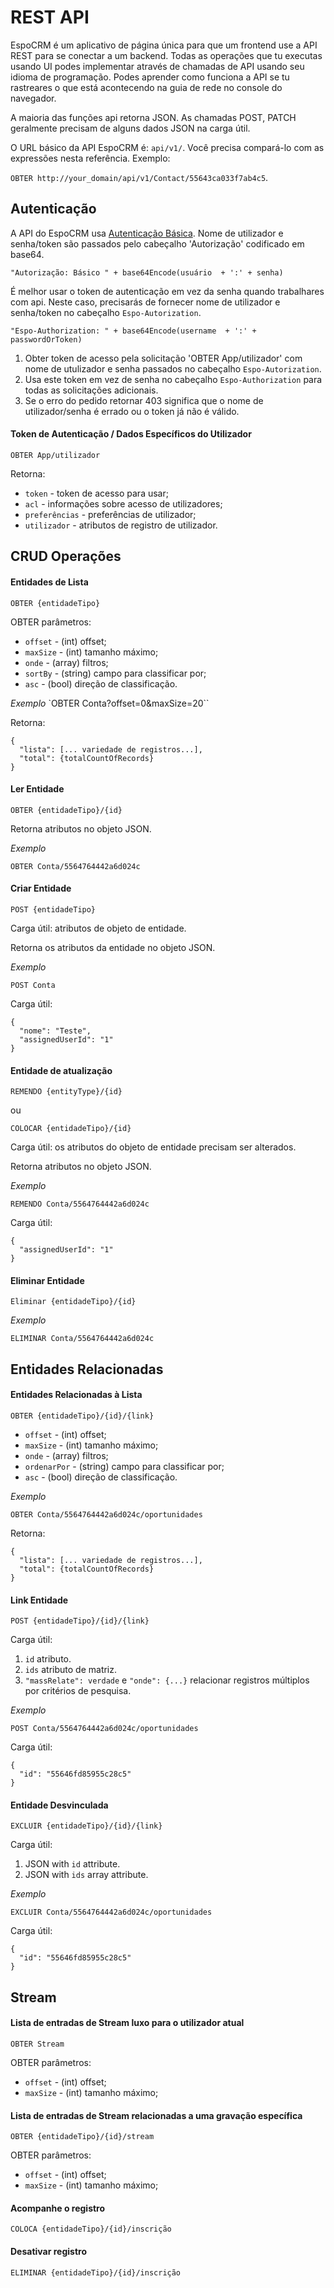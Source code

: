 # REST API

EspoCRM é um aplicativo de página única para que um frontend use a API REST para se conectar a um backend.
Todas as operações que tu executas usando UI podes implementar através de chamadas de API usando seu idioma de programação.
Podes aprender como funciona a API se tu rastreares o que está acontecendo na guia de rede no console do navegador.

A maioria das funções api retorna JSON. As chamadas POST, PATCH geralmente precisam de alguns dados JSON na carga útil.

O URL básico da API EspoCRM é: `api/v1/`. Você precisa compará-lo com as expressões nesta referência. Exemplo:

`OBTER http://your_domain/api/v1/Contact/55643ca033f7ab4c5`.

## Autenticação

A API do EspoCRM usa [Autenticação Básica](http://en.wikipedia.org/wiki/Basic_access_authentication). Nome de utilizador e senha/token são passados pelo cabeçalho 'Autorização' codificado em base64.

`"Autorização: Básico " + base64Encode(usuário  + ':' + senha)`

É melhor usar o token de autenticação em vez da senha quando trabalhares com api. Neste caso, precisarás de fornecer nome de utilizador e senha/token no cabeçalho `Espo-Autorization`.
```
"Espo-Authorization: " + base64Encode(username  + ':' + passwordOrToken)
```
1. Obter token de acesso pela solicitação 'OBTER App/utilizador' com nome de utulizador e senha passados no cabeçalho `Espo-Autorization`.
2. Usa este token em vez de senha no cabeçalho `Espo-Authorization` para todas as solicitações adicionais.
3. Se o erro do pedido retornar 403 significa que o nome de utilizador/senha é errado ou o token já não é válido.

#### Token de Autenticação / Dados Específicos do Utilizador

`OBTER App/utilizador`

Retorna:

* `token` - token de acesso para usar;
* `acl` - informações sobre acesso de utilizadores;
* `preferências` - preferências de utilizador;
* `utilizador` - atributos de registro de utilizador.


## CRUD Operações

#### Entidades de Lista

`OBTER {entidadeTipo}`

OBTER parâmetros:

* `offset` - (int) offset;
* `maxSize` - (int) tamanho máximo;
* `onde` - (array) filtros;
* `sortBy` - (string) campo para classificar por;
* `asc` - (bool) direção de classificação.

_Exemplo_
`OBTER Conta?offset=0&maxSize=20``

Retorna:
```
{
  "lista": [... variedade de registros...],
  "total": {totalCountOfRecords}
}
```

#### Ler Entidade

`OBTER {entidadeTipo}/{id}`

Retorna atributos no objeto JSON.

_Exemplo_

`OBTER Conta/5564764442a6d024c`

#### Criar Entidade

`POST {entidadeTipo}`

Carga útil: atributos de objeto de entidade.

Retorna os atributos da entidade no objeto JSON.

_Exemplo_

`POST Conta`

Carga útil:
```
{
  "nome": "Teste",
  "assignedUserId": "1"
}
```

#### Entidade de atualização

`REMENDO {entityType}/{id}`

ou

`COLOCAR {entidadeTipo}/{id}`

Carga útil: os atributos do objeto de entidade precisam ser alterados.

Retorna atributos no objeto JSON.

_Exemplo_

`REMENDO Conta/5564764442a6d024c`

Carga útil:
```
{
  "assignedUserId": "1"
}
```

#### Eliminar Entidade

`Eliminar {entidadeTipo}/{id}`

_Exemplo_

`ELIMINAR Conta/5564764442a6d024c`


## Entidades Relacionadas

#### Entidades Relacionadas à Lista

`OBTER {entidadeTipo}/{id}/{link}`

* `offset` - (int) offset;
* `maxSize` - (int) tamanho máximo;
* `onde` - (array) filtros;
* `ordenarPor` - (string) campo para classificar por;
* `asc` - (bool) direção de classificação.

_Exemplo_

`OBTER Conta/5564764442a6d024c/oportunidades`

Retorna:
```
{
  "lista": [... variedade de registros...],
  "total": {totalCountOfRecords}
}
```

#### Link Entidade

`POST {entidadeTipo}/{id}/{link}`

Carga útil:

1. `id` atributo.
2. `ids` atributo de matriz.
3. `"massRelate": verdade` e `"onde": {...}` relacionar registros múltiplos por critérios de pesquisa.

_Exemplo_

`POST Conta/5564764442a6d024c/oportunidades`

Carga útil:
```
{
  "id": "55646fd85955c28c5"
}
```

#### Entidade Desvinculada

`EXCLUIR {entidadeTipo}/{id}/{link}`

Carga útil:

1. JSON with `id` attribute.
2. JSON with `ids` array attribute.

_Exemplo_

`EXCLUIR Conta/5564764442a6d024c/oportunidades`

Carga útil:
```
{
  "id": "55646fd85955c28c5"
}
```

## Stream

#### Lista de entradas de Stream luxo para o utilizador atual

`OBTER Stream`

OBTER parâmetros:

* `offset` - (int) offset;
* `maxSize` - (int) tamanho máximo;

#### Lista de entradas de Stream relacionadas a uma gravação específica

`OBTER {entidadeTipo}/{id}/stream`

OBTER parâmetros:

* `offset` - (int) offset;
* `maxSize` - (int) tamanho máximo;

#### Acompanhe o registro

`COLOCA {entidadeTipo}/{id}/inscrição`

#### Desativar registro

`ELIMINAR {entidadeTipo}/{id}/inscrição`



